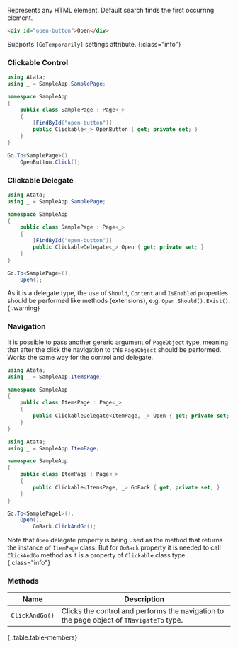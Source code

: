 Represents any HTML element. Default search finds the first occurring element.

```html
<div id="open-button">Open</div>
```

Supports `[GoTemporarily]` settings attribute.
{:class="info"}

### Clickable Control

```cs
using Atata;
using _ = SampleApp.SamplePage;

namespace SampleApp
{
    public class SamplePage : Page<_>
    {
        [FindById("open-button")]
        public Clickable<_> OpenButton { get; private set; }
    }
}
```
```cs
Go.To<SamplePage>().
    OpenButton.Click();
```

### Clickable Delegate

```cs
using Atata;
using _ = SampleApp.SamplePage;

namespace SampleApp
{
    public class SamplePage : Page<_>
    {
        [FindById("open-button")]
        public ClickableDelegate<_> Open { get; private set; }
    }
}
```
```cs
Go.To<SamplePage>().
    Open();
```

As it is a delegate type, the use of `Should`, `Content` and `IsEnabled` properties should be performed like methods (extensions), e.g. `Open.Should().Exist()`.
{:.warning}

### Navigation

It is possible to pass another gereric argument of `PageObject` type, meaning that after the click the navigation to this `PageObject` should be performed. Works the same way for the control and delegate.

```cs
using Atata;
using _ = SampleApp.ItemsPage;

namespace SampleApp
{
    public class ItemsPage : Page<_>
    {
        public ClickableDelegate<ItemPage, _> Open { get; private set; }
    }
}
```
```cs
using Atata;
using _ = SampleApp.ItemPage;

namespace SampleApp
{
    public class ItemPage : Page<_>
    {
        public Clickable<ItemsPage, _> GoBack { get; private set; }
    }
}
```
```cs
Go.To<SamplePage1>().
    Open().
        GoBack.ClickAndGo();
```

Note that `Open` delegate property is being used as the method that returns the instance of `ItemPage` class. But for `GoBack` property it is needed to call `ClickAndGo` method as it is a property of `Clickable` class type.
{:class="info"}

### Methods

Name | Description
---- | -----------
`ClickAndGo()` | Clicks the control and performs the navigation to the page object of `TNavigateTo` type.
{:.table.table-members}